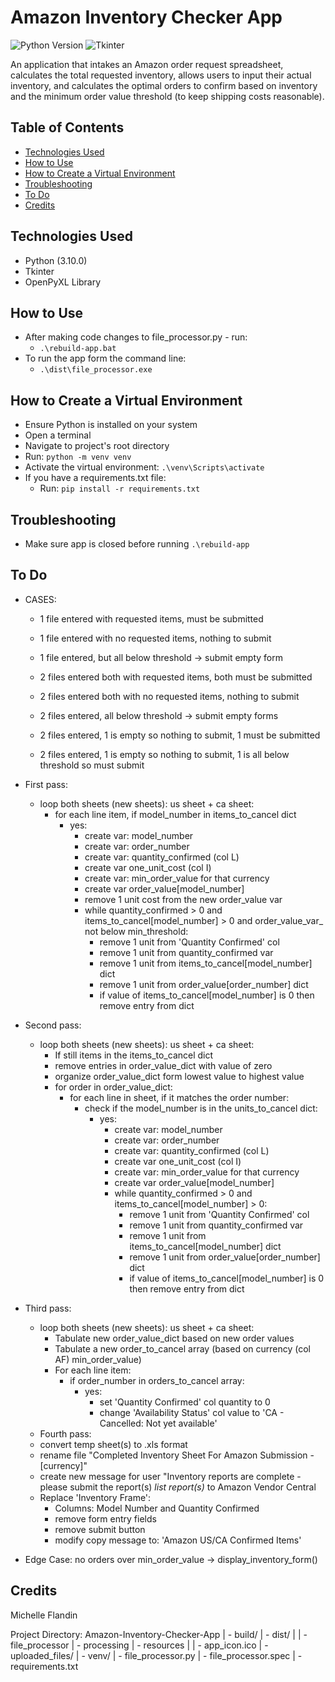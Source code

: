 # Amazon Inventory Checker App


![Python Version](https://img.shields.io/badge/Python-3.10.4-ffdb4f.svg)
![Tkinter](https://img.shields.io/badge/Tkinter-3A77A8.svg)


An application that intakes an Amazon order request spreadsheet, calculates the total requested inventory, allows users to input their actual inventory, and calculates the optimal orders to confirm based on inventory and the minimum order value threshold (to keep shipping costs reasonable).


## Table of Contents
- [Technologies Used](#technologies-used)
- [How to Use](#how-to-use)
- [How to Create a Virtual Environment](#how-to-venv)
- [Troubleshooting](#troubleshooting)
- [To Do](#to-do)
- [Credits](#credits)


## Technologies Used<a name="technologies-used"></a>
- Python (3.10.0)
- Tkinter
- OpenPyXL Library


## How to Use<a name="how-to-use"></a>
- After making code changes to file_processor.py - run: 
  - `.\rebuild-app.bat`
- To run the app form the command line: 
  - `.\dist\file_processor.exe`


## How to Create a Virtual Environment<a name="how-to-venv"></a>
- Ensure Python is installed on your system
- Open a terminal
- Navigate to project's root directory
- Run: `python -m venv venv`
- Activate the virtual environment: `.\venv\Scripts\activate`
- If you have a requirements.txt file:
  - Run: `pip install -r requirements.txt`


## Troubleshooting<a name="troubleshooting"></a>
- Make sure app is closed before running `.\rebuild-app`


## To Do<a name="to-do"></a>
- CASES:
  - 1 file entered with requested items, must be submitted
  - 1 file entered with no requested items, nothing to submit
  - 1 file entered, but all below threshold -> submit empty form

  - 2 files entered both with requested items, both must be submitted 
  - 2 files entered both with no requested items, nothing to submit
  - 2 files entered, all below threshold -> submit empty forms
  - 2 files entered, 1 is empty so nothing to submit, 1 must be submitted
  - 2 files entered, 1 is empty so nothing to submit, 1 is all below threshold so must submit

- First pass: 
  - loop both sheets (new sheets): us sheet + ca sheet:
    - for each line item, if model_number in items_to_cancel dict
      - yes: 
        - create var: model_number
        - create var: order_number
        - create var: quantity_confirmed (col L)
        - create var one_unit_cost (col I)
        - create var: min_order_value for that currency
        - create var order_value[model_number]
        - remove 1 unit cost from the new order_value var
        - while quantity_confirmed > 0 and items_to_cancel[model_number] > 0 and order_value_var_ not below min_threshold:
            - remove 1 unit from 'Quantity Confirmed' col
            - remove 1 unit from quantity_confirmed var
            - remove 1 unit from items_to_cancel[model_number] dict
            - remove 1 unit from order_value[order_number] dict
            - if value of items_to_cancel[model_number] is 0 then remove entry from dict
- Second pass:
  - loop both sheets (new sheets): us sheet + ca sheet:
    - If still items in the items_to_cancel dict
    - remove entries in order_value_dict with value of zero 
    - organize order_value_dict form lowest value to highest value
    - for order in order_value_dict:
      - for each line in sheet, if it matches the order number:
        - check if the model_number is in the units_to_cancel dict:
          - yes: 
            - create var: model_number
            - create var: order_number
            - create var: quantity_confirmed (col L)
            - create var one_unit_cost (col I)
            - create var: min_order_value for that currency
            - create var order_value[model_number]
            - while quantity_confirmed > 0 and items_to_cancel[model_number] > 0: 
              - remove 1 unit from 'Quantity Confirmed' col
              - remove 1 unit from quantity_confirmed var
              - remove 1 unit from items_to_cancel[model_number] dict
              - remove 1 unit from order_value[order_number] dict
              - if value of items_to_cancel[model_number] is 0 then remove entry from dict
- Third pass: 
  - loop both sheets (new sheets): us sheet + ca sheet:
    - Tabulate new order_value_dict based on new order values
    - Tabulate a new order_to_cancel array (based on currency (col AF) min_order_value)
    - For each line item: 
      - if order_number in orders_to_cancel array:
        - yes:
          - set 'Quantity Confirmed' col quantity to 0
          - change 'Availability Status' col value to 'CA - Cancelled: Not yet available'
  - Fourth pass: 
  - convert temp sheet(s) to .xls format
  - rename file "Completed Inventory Sheet For Amazon Submission - [currency]"
  - create new message for user "Inventory reports are complete - please submit the report(s) *list report(s)* 
  to Amazon Vendor Central 
  - Replace 'Inventory Frame':
    - Columns: Model Number and Quantity Confirmed
    - remove form entry fields
    - remove submit button
    - modify copy message to: 'Amazon US/CA Confirmed Items' 
- Edge Case: no orders over min_order_value -> display_inventory_form()

## Credits<a name="credits"></a>
Michelle Flandin



Project Directory:
Amazon-Inventory-Checker-App
| - build/
| - dist/
| | - file_processor
| - processing
| - resources
| | - app_icon.ico
| - uploaded_files/
| - venv/
| - file_processor.py
| - file_processor.spec
| - requirements.txt
